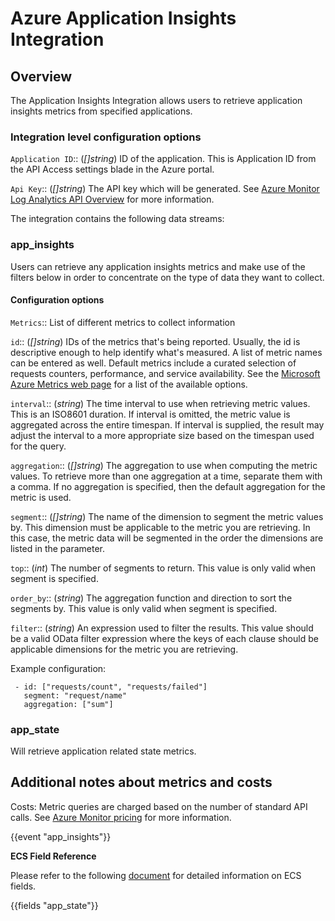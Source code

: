 # Azure Application Insights Integration

## Overview

The Application Insights Integration allows users to retrieve application insights metrics from specified applications.  

### Integration level configuration options

`Application ID`:: (_[]string_) ID of the application. This is Application ID from the API Access settings blade in the Azure portal.

`Api Key`:: (_[]string_) The API key which will be generated. See [Azure Monitor Log Analytics API Overview](https://learn.microsoft.com/en-us/azure/azure-monitor/logs/api/overview) for more information.


The integration contains the following data streams:

### app_insights
Users can retrieve any application insights metrics and make use of the filters below in order to concentrate on the type of data they want to collect.


#### Configuration options

`Metrics`:: List of different metrics to collect information

`id`:: (_[]string_) IDs of the metrics that's being reported. Usually, the id is descriptive enough to help identify what's measured.
A list of metric names can be entered as well. 
Default metrics include a curated selection of requests counters, performance, and service availability.  See the [Microsoft Azure Metrics web page](https://docs.microsoft.com/en-us/rest/api/application-insights/metrics/get#metricid) for a list of the available options.

`interval`:: (_string_) The time interval to use when retrieving metric values. This is an ISO8601 duration.
If interval is omitted, the metric value is aggregated across the entire timespan.
If interval is supplied, the result may adjust the interval to a more appropriate size based on the timespan used for the query.

`aggregation`:: (_[]string_) The aggregation to use when computing the metric values.
To retrieve more than one aggregation at a time, separate them with a comma.
If no aggregation is specified, then the default aggregation for the metric is used.

`segment`:: (_[]string_) The name of the dimension to segment the metric values by.
This dimension must be applicable to the metric you are retrieving.
In this case, the metric data will be segmented in the order the dimensions are listed in the parameter.

`top`:: (_int_) The number of segments to return. This value is only valid when segment is specified.

`order_by`:: (_string_) The aggregation function and direction to sort the segments by.
This value is only valid when segment is specified.

`filter`:: (_string_) An expression used to filter the results.
This value should be a valid OData filter expression where the keys of each clause should be applicable dimensions for the metric you are retrieving.

Example configuration:

```
 - id: ["requests/count", "requests/failed"]
   segment: "request/name"
   aggregation: ["sum"]
```


### app_state
Will retrieve application related state metrics.


## Additional notes about metrics and costs

Costs: Metric queries are charged based on the number of standard API calls. See [Azure Monitor pricing](https://azure.microsoft.com/en-us/pricing/details/monitor/) for more information. 


{{event "app_insights"}}

**ECS Field Reference**

Please refer to the following [document](https://www.elastic.co/guide/en/ecs/current/ecs-field-reference.html) for detailed information on ECS fields.

{{fields "app_state"}}







